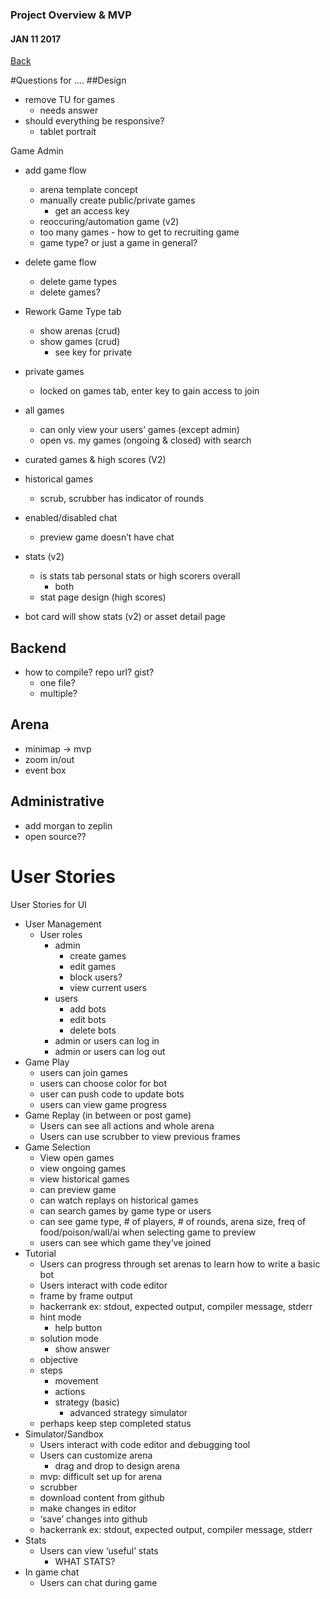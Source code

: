 ### Project Overview & MVP
#### JAN 11 2017

[Back](./)

#Questions for ....
##Design
- remove TU for games
    - needs answer
- should everything be responsive?
    - tablet portrait

Game Admin
- add game flow
    - arena template concept
    - manually create public/private games
        - get an access key
    - reoccuring/automation game (v2)
    - too many games - how to get to recruiting game
    - game type? or just a game in general?
- delete game flow
    - delete game types
    - delete games?
- Rework Game Type tab
    - show arenas (crud)
    - show games (crud)
        - see key for private
- private games
    - locked on games tab, enter key to gain access to join
- all games
    - can only view your users’ games (except admin)
    -  open vs. my games (ongoing & closed) with search
- curated games & high scores (V2)

- historical games
    - scrub, scrubber has indicator of rounds

- enabled/disabled chat
    - preview game doesn’t have chat

- stats (v2)
    - is stats tab personal stats or high scorers overall
        - both
    - stat page design (high scores)
- bot card will show stats (v2) or asset detail page

## Backend
- how to compile? repo url? gist?
    - one file?
    - multiple?


## Arena
- minimap -> mvp
- zoom in/out
- event box


## Administrative
- add morgan to zeplin
- open source??

# User Stories

User Stories for UI

- User Management
    - User roles
        - admin
            - create games
            - edit games
            - block users?
            - view current users
        - users
            - add bots
            - edit bots
            - delete bots
        - admin or users can log in
        - admin or users can log out
- Game Play
    - users can join games
    - users can choose color for bot
    - user can push code to update bots
    - users can view game progress
- Game Replay (in between or post game)
    - Users can see all actions and whole arena
    - Users can use scrubber to view previous frames
- Game Selection
    - View open games
    - view ongoing games
    - view historical games
    - can preview game
    - can watch replays on historical games
    - can search games by game type or users
    - can see game type, # of players, # of rounds, arena size, freq of food/poison/wall/ai when selecting game to preview
    - users can see which game they’ve joined
- Tutorial
    - Users can progress through set arenas to learn how to write a basic bot
    - Users interact with code editor
    - frame by frame output
    - hackerrank ex: stdout, expected output, compiler message, stderr
    - hint mode
        - help button
    - solution mode
        - show answer
    - objective
    - steps
        - movement
        - actions
        - strategy (basic)
            - advanced strategy simulator
    - perhaps keep step completed status
- Simulator/Sandbox
    - Users interact with code editor and debugging tool
    - Users can customize arena
        - drag and drop to design arena
    - mvp: difficult set up for arena
    - scrubber
    - download content from github
    - make changes in editor
    - ‘save’ changes into github
    - hackerrank ex: stdout, expected output, compiler message, stderr
- Stats
    - Users can view ‘useful’ stats
        - WHAT STATS?
- In game chat
    - Users can chat during game
